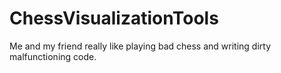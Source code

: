 # ChessVisualizationTools
Me and my friend really like playing bad chess and writing dirty malfunctioning code.
